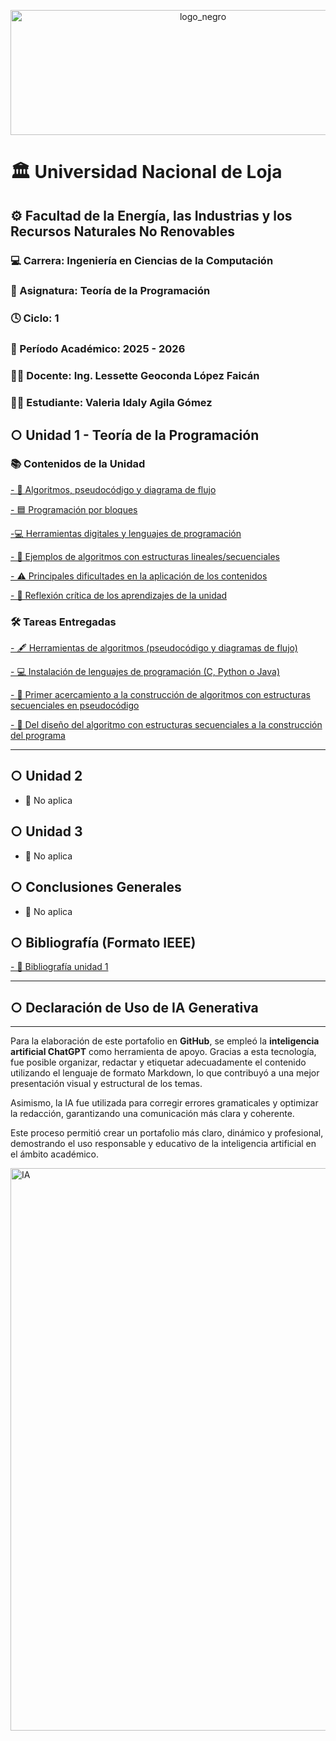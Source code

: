 <p align="center">
  <img width="600" height="200" alt="logo_negro" src="https://github.com/user-attachments/assets/99308c09-423e-4db9-aa11-bad32b65c173" />
</p>

# 🏛️ Universidad Nacional de Loja  
## ⚙️ Facultad de la Energía, las Industrias y los Recursos Naturales No Renovables  
### 💻 Carrera: Ingeniería en Ciencias de la Computación  
### 📘 Asignatura: Teoría de la Programación  
### 🕓 Ciclo: 1  
### 📅 Período Académico: 2025 - 2026  
### 👩‍🏫 Docente: Ing. Lessette Geoconda López Faicán  
### 👩‍🎓 Estudiante: Valeria Idaly Agila Gómez  
## ○ Unidad 1 - Teoría de la Programación

### 📚 Contenidos de la Unidad
 [- 🧩 Algoritmos, pseudocódigo y diagrama de flujo](Algoritmos.md)
 
[- 🟦 Programación por bloques](bloques.md)

[-💻 Herramientas digitales y lenguajes de programación](herramientas.md)

[- 📂 Ejemplos de algoritmos con estructuras lineales/secuenciales](ejemplos.md)

[- ⚠️ Principales dificultades en la aplicación de los contenidos](dificultades.md)

[- 📝 Reflexión crítica de los aprendizajes de la unidad](reflexion.md)

### 🛠️ Tareas Entregadas
[- 🖋️ Herramientas de algoritmos (pseudocódigo y diagramas de flujo)](herramientaalgo.md)

[- 💻 Instalación de lenguajes de programación (C, Python o Java)](instalacion.md)

[- 🚀 Primer acercamiento a la construcción de algoritmos con estructuras secuenciales en pseudocódigo](primer.md)

[- 🔹 Del diseño del algoritmo con estructuras secuenciales a la construcción del programa](diseño.md)

---

## ○ Unidad 2
- 🚫 No aplica

## ○ Unidad 3
- 🚫 No aplica

## ○ Conclusiones Generales
- 🚫 No aplica

## ○ Bibliografía (Formato IEEE)
 [- 🧩 Bibliografía unidad 1](bibliografiaunidad1.md)

----------------------------------
## ○ Declaración de Uso de IA Generativa
----------------------------------
Para la elaboración de este portafolio en **GitHub**, se empleó la **inteligencia artificial ChatGPT** como herramienta de apoyo.
Gracias a esta tecnología, fue posible organizar, redactar y etiquetar adecuadamente el contenido utilizando el lenguaje de formato Markdown, lo que contribuyó a una mejor presentación visual y estructural de los temas.

Asimismo, la IA fue utilizada para corregir errores gramaticales y optimizar la redacción, garantizando una comunicación más clara y coherente.

Este proceso permitió crear un portafolio más claro, dinámico y profesional, demostrando el uso responsable y educativo de la inteligencia artificial en el ámbito académico.

<img width="900" alt="IA" src="https://github.com/user-attachments/assets/f42f393b-0d1d-4ae8-ba91-4d2ca4b96e6b" />

